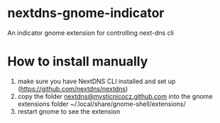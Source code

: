 # nextdns-gnome-indicator
An indicator gnome extension for controlling next-dns cli

# How to install manually
1. make sure you have NextDNS CLI installed and set up (https://github.com/nextdns/nextdns)
2. copy the folder nextdns@mysticnicocz.github.com into the gnome extensions folder ~/.local/share/gnome-shell/extensions/
3. restart gnome to see the extension


